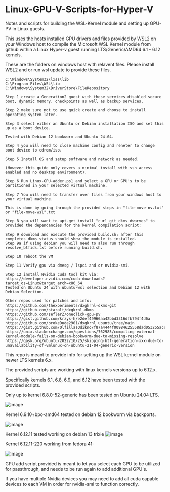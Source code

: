 # Linux-GPU-V-Scripts-for-Hyper-V
Notes and scripts for building the WSL-Kernel module and setting up GPU-PV in Linux guests.


This uses the hosts installed GPU drivers and files provided by WSL2 on your Windows host to
compile the Microsoft WSL Kernel module from github within a Linux Hyper-v guest running LTS/Generic/AMD64 6.1 - 6.12 kernels.

These are the folders on windows host with relavent files. 
Please install WSL2 and or run wsl update to provide these files.
```
C:\Windows\System32\lxss\lib
C:\Program Files\WSL\lib
C:\Windows\System32\DriverStore\FileRepository
```

```
Step 1 create a Generation2 guest with these services disabled secure boot, dynamic memory, checkpoints as well as backup services. 

Step 2 make sure not to use quick create and choose to install operating system later.

Step 3 select either an Ubuntu or Debian installation ISO and set this up as a boot device.

Tested with Debian 12 bookworm and Ubuntu 24.04.

Step 4 you will need to close machine config and reneter to change boot device to cdrom/iso.

Step 5 Install OS and setup software and network as needed.

(However this guide only covers a minimal install with ssh access enabled and no desktop environment).

Step 6 Run Linux-GPU-adder.ps1 and select a GPU or GPU's to be partitioned in your selected virtual machine.

Step 7 You will need to transfer over files from your windows host to your virtual machine.

This is done by going through the provided steps in "file-move-nv.txt" or "file-move-wsl".txt

Step 8 you will want to apt-get install "curl git dkms dwarves" to provided the dependancies for the kernel compilation script:

Step 9 download and execute the provided build.sh; after this completes dkms status should show the module is installed.
Step 9a if using debian you will need to also run through resolve_btfids.txt before running build.sh.

Step 10 reboot the VM

Step 11 Verify gpu via dmesg / lspci and or nvidia-smi.

Step 12 install Nvidia cuda tool kit via:
https://developer.nvidia.com/cuda-downloads?target_os=Linux&target_arch=x86_64
Tested on Ubuntu 24 with ubuntu-wsl selection and Debian 12 with Debian Selection.
```



```
Other repos used for patches and info:
https://github.com/thexperiments/dxgkrnl-dkms-git
https://github.com/staralt/dxgkrnl-dkms
https://github.com/seflerZ/oneclick-gpu-pv
https://gist.github.com/krzys-h/e2def49966aa42bbd3316dfb794f4d6a
https://github.com/brokeDude2901/dxgkrnl_ubuntu/tree/main
https://gist.github.com/OlfillasOdikno/f87a4444f00984625558dad053255ace
https://unix.stackexchange.com/questions/762985/compiling-external-kernel-module-fails-on-debian-bookworm-due-to-missing-resolve
https://qask.org/ubuntu/2022/10/25/skipping-btf-generation-xxx-due-to-unavailability-of-vmlunux-on-ubuntu-21-04-generic-version
```

This repo is meant to provide info for setting up the WSL kernel module on newer LTS kernels 6.x.

The provided scripts are working with linux kernels versions up to 6.12.x.

Specifically kernels 6.1, 6.8, 6.9, and 6.12 have been tested with the provided scripts.

Only up to kernel 6.8.0-52-generic has been tested on Ubuntu 24.04 LTS.

![image](https://github.com/user-attachments/assets/68dde6db-babf-4f30-911c-f0a3caacf0b9)

Kernel 6.9.10+bpo-amd64 tested on debian 12 bookworm via backports.

![image](https://github.com/user-attachments/assets/ad1afa99-8cf3-497e-989a-0d9c8e08dfd5)

Kernel 6.12.11 tested working on debian 13 trixie 
![image](https://github.com/user-attachments/assets/d97c93c4-2295-4eac-a9a9-97b5c3d3ae06)


Kernel 6.12.11-220 working from fedora 41:

![image](https://github.com/user-attachments/assets/22b2b8f4-5f7c-4738-ba02-f3ac9139e010)


GPU add script provided is meant to let you select each GPU to be utilized for passthrough, and needs to be run again to add additional GPU's. 

If you have multiple Nvidia devices you may need to add all cuda capable devices to each VM in order for nvidia-smi to function correctly. 
